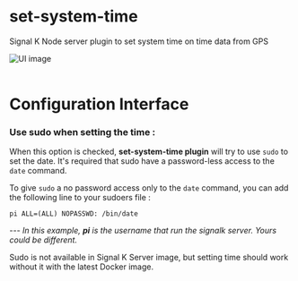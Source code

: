 # set-system-time
Signal K Node server plugin to set system time on time data from GPS
<br>

![UI image](https://i.imgur.com/K0IZQxG.png "UI image")
<br>
<br>

# Configuration Interface
###  Use sudo when setting the time :
When this option is checked, **set-system-time plugin** will try to use `sudo` to set the date. 
It's required that sudo have a password-less access to the `date` command.


To give `sudo` a no password access only to the `date` command, you can add the following line to your sudoers file : 
```
pi ALL=(ALL) NOPASSWD: /bin/date
```
 --- *In this example, **pi** is the username that run the signalk server. Yours could be different.*

Sudo is not available in Signal K Server image, but setting time should work without it with the latest Docker image.
